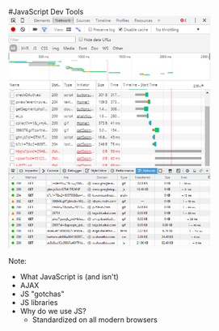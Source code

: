 #JavaScript Dev Tools
<img src="/img/chrome-dev-tools.png" width="400"/>
<img src="/img/firefox-dev-tools.png" width="400" />

Note:
+ What JavaScript is (and isn't)
+ AJAX
+ JS "gotchas"
+ JS libraries
+ Why do we use JS?
    + Standardized on all modern browsers